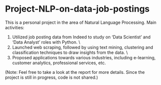# Project-NLP-on-data-job-postings
This is a personal project in the area of Natural Language Processing. Main activities:

1) Utilized job posting data from Indeed to study on ‘Data Scientist’ and ‘Data Analyst’ roles with Python. \
2) Launched web scraping, followed by using text mining, clustering and classification techniques to draw insights from the data. \
3) Proposed applications towards various industries, including e-learning, customer analytics, professional services, etc.

(Note: Feel free to take a look at the report for more details. Since the project is still in progress, code is not shared.)

